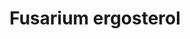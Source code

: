 ---
annotations:
- type: Pathway Ontology
  value: classic metabolic pathway
authors:
- Martin Urban
- MaintBot
- Egonw
- AlexanderPico
- L Dupuis
- Eweitz
description: ''
last-edited: 2021-05-21
organisms:
- Gibberella zeae
redirect_from:
- /index.php/Pathway:WP2277
- /instance/WP2277
schema-jsonld:
- '@context': https://schema.org/
  '@id': https://wikipathways.github.io/pathways/WP2277.html
  '@type': Dataset
  creator:
    '@type': Organization
    name: WikiPathways
  description: ''
  keywords:
  - Lanosterol
  - Eburicol
  - Erg3
  - Erg4
  - Ergosta 5,7 dienol
  - 4,4 demethyl Ergosta-8,24 (28) dienol
  - 4,4 demethyl Ergosta-8,14,24 (28) trienol
  - Erg25
  - Erg5
  - Erg1
  - Squalene epoxide
  - Squalene
  - Fecosterol
  - Farnesyl pyrophoshate
  - Ergosta 5,7,24(28)-trienol
  - Ergosterol
  - Erg2
  - Erg27
  - 4 methyl Ergosta-8,24 (28) dienol
  - Erg7
  - Erg26
  - Erg11 (Cyp51)
  - Erg24
  - Erg9
  - Erg6
  - Episterol
  license: CC0
  name: Fusarium ergosterol
seo: CreativeWork
title: Fusarium ergosterol
wpid: WP2277
---